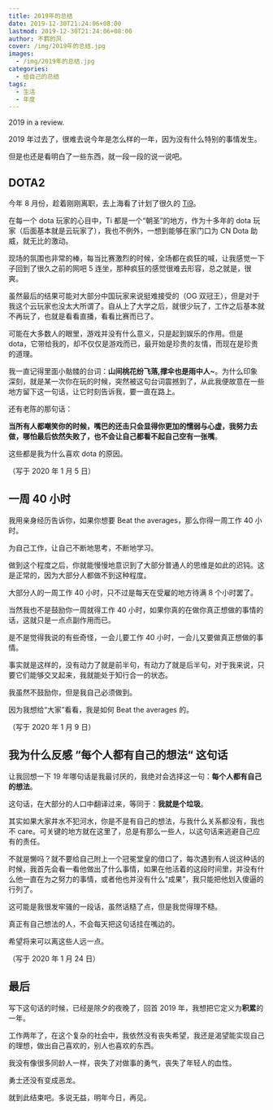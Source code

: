 ```yaml
---
title: 2019年的总结
date: 2019-12-30T21:24:06+08:00
lastmod: 2019-12-30T21:24:06+08:00
author: 不羁的风
cover: /img/2019年的总结.jpg
images:
  - /img/2019年的总结.jpg
categories:
  - 给自己的总结
tags:
  - 生活
  - 年度
---
```


2019 in a review.

<!--more-->

2019 年过去了，很难去说今年是怎么样的一年，因为没有什么特别的事情发生。

但是也还是看明白了一些东西，就一段一段的说一说吧。

## DOTA2

今年 8 月份，趁着刚刚离职，去上海看了计划了很久的 [Ti9](https://zh.wikipedia.org/wiki/Dota_2%E5%9B%BD%E9%99%85%E9%82%80%E8%AF%B7%E8%B5%9B)。

在每一个 dota 玩家的心目中，Ti 都是一个“朝圣”的地方，作为十多年的 dota 玩家（后面基本就是云玩家了），我也不例外，一想到能够在家门口为 CN Dota 助威，就无比的激动。

现场的氛围也非常的棒，每当比赛激烈的时候，全场都在疯狂的喊，让我感觉一下子回到了很久之前的网吧 5 连坐，那种疯狂的感觉很难去形容，总之就是，很爽。

虽然最后的结果可能对大部分中国玩家来说挺难接受的（OG 双冠王），但是对于我这个云玩家也没太大所谓了。自从上了大学之后，就很少玩了，工作之后基本就不再玩了，也就是看看直播，看看比赛而已了。

可能在大多数人的眼里，游戏并没有什么意义，只是起到娱乐的作用。但是 dota，它带给我的，却不仅仅是游戏而已，最开始是珍贵的友情，而现在是珍贵的道理。

我一直记得里面小骷髅的台词：**山间桃花纷飞落,撑伞也是雨中人~**。为什么印象深刻，就是某一次你在玩的时候，突然被这句台词震撼到了，从此我便故意在一些地方留下这一句话，让它时刻告诉我，要一直在路上。

还有老陈的那句话：

**当所有人都嘲笑你的时候，嘴巴的还击只会显得你更加的懦弱与心虚，我努力去做，哪怕最后依然失败了，也不会让自己都看不起自己空有一张嘴**。

这些都是我为什么喜欢 dota 的原因。

（写于 2020 年 1 月 5 日）

## 一周 40 小时

我用亲身经历告诉你，如果你想要 Beat the averages，那么你得一周工作 40 小时。

为自己工作，让自己不断地思考，不断地学习。

做到这个程度之后，你就能慢慢地意识到了大部分普通人的思维是如此的迟钝。这是正常的，因为大部分人都做不到这种程度。

大部分人的一周工作 40 小时，只不过是每天在受雇的地方待满 8 个小时罢了。

当然我也不是鼓励你一周就得工作 40 小时，如果你真的在做你真正想做的事情的话，这就只是一点点副作用而已。

是不是觉得我说的有些奇怪，一会儿要工作 40 小时，一会儿又要做真正想做的事情。

事实就是这样的，没有动力了就是前半句，有动力了就是后半句，对于我来说，只要它们能够交叉起来，我就能处于知行合一的状态。

我虽然不鼓励你，但是我自己必须做到。

因为我想给“大家”看看，我是如何 Beat the averages 的。

（写于 2020 年 1 月 9 日）

## 我为什么反感 “每个人都有自己的想法“ 这句话

让我回想一下 19 年哪句话是我最讨厌的，我绝对会选择这一句：**每个人都有自己的想法**。

这句话，在大部分的人口中翻译过来，等同于：**我就是个垃圾**。

其实如果大家井水不犯河水，你是不是有自己的想法，与我什么关系都没有，我也不 care。可关键的地方就在这里了，总是有那么一些人，以这句话来逃避自己应有的责任。

不就是懒吗？就不要给自己附上一个冠冕堂皇的借口了，每次遇到有人说这种话的时候，我首先会看一看他做出了什么事情，如果在他活着的这段时间里，并没有什么他一直在为之努力的事情，或者他也并没有什么“成果”，我只能把他划入傻逼的行列了。

这可能是我很发牢骚的一段话，虽然话糙了点，但是我觉得理不糙。

真正有自己想法的人，不会每天把这句话挂在嘴边的。

希望将来可以离这些人远一点。

（写于 2020 年 1 月 24 日）

## 最后

写下这句话的时候，已经是除夕的夜晚了，回首 2019 年，我想把它定义为**积累**的一年。

工作两年了，在这个复杂的社会中，我依然没有丧失希望，我还是渴望能实现自己的理想，做出自己喜欢的，别人也喜欢的东西。

我没有像很多同龄人一样，丧失了对做事的勇气，丧失了年轻人的血性。

勇士还没有变成恶龙。

就到此结束吧。多说无益，明年今日，再见。
